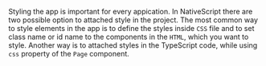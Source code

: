 Styling the app is important for every appication. In NativeScript there are two possible option to attached style in the project.
The most common way to style elements in the app is to define the styles inside `CSS` file and to set class name or id name to the components in the `HTML`, which you want to style.
Another way is to attached styles in the TypeScript code, while using `css` property of the `Page` component.